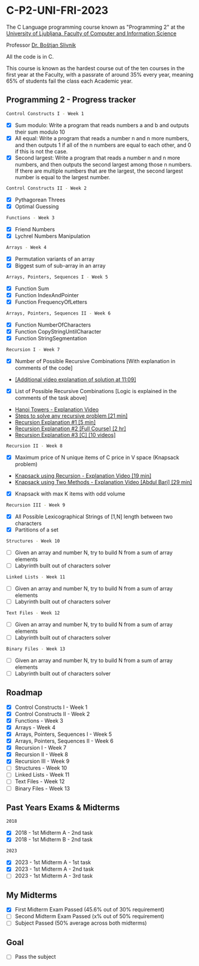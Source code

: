 # C-P2-UNI-FRI-2023
The C Language programming course known as "Programming 2" at the [University of Ljubljana, Faculty of Computer and Information Science](https://www.fri.uni-lj.si/en)

Professor [Dr. Boštjan Slivnik](https://www.fri.uni-lj.si/sl/o-fakulteti/osebje/bostjan-slivnik "Boštjan Slivnik")

All the code is in C.

This course is known as the hardest course out of the ten courses in the first year at the Faculty, with a passrate of around 35% every year, meaning 65% of students fail the class each Academic year.

<!-- GETTING STARTED -->
## Programming 2 - Progress tracker

```sh
Control Constructs I - Week 1 
```
- [x] Sum modulo: Write a program that reads numbers a and b and outputs their sum modulo 10
- [x] All equal: Write a program that reads a number n and n more numbers, and then outputs 1 if all of the n numbers are equal to each other, and 0 if this is not the case.
- [x] Second largest: Write a program that reads a number n and n more numbers, and then outputs the second largest among those n numbers. If there are multiple numbers that are the largest, the second largest number is equal to the largest number.

 ```sh
 Control Constructs II - Week 2 
 ```
- [x] Pythagorean Threes
- [x] Optimal Guessing
 ```sh
 Functions - Week 3
 ```
- [x] Friend Numbers
- [x] Lychrel Numbers Manipulation
 ```sh
 Arrays - Week 4
 ```
- [x] Permutation variants of an array
- [x] Biggest sum of sub-array in an array

 ```sh
 Arrays, Pointers, Sequences I - Week 5
 ```
- [x] Function Sum
- [x] Function IndexAndPointer
- [x] Function FrequencyOfLetters

 ```sh
 Arrays, Pointers, Sequences II - Week 6
 ```
- [x] Function NumberOfCharacters
- [x] Function CopyStringUntilCharacter
- [x] Function StringSegmentation

 ```sh
 Recursion I - Week 7
 ```
- [x] Number of Possible Recursive Combinations [With explanation in comments of the code] 
- [[Additional video explanation of solution at 11:09]](https://www.youtube.com/watch?v=ngCos392W4w)
- [x] List of Possible Recursive Combinations [Logic is explained in the comments of the task above]
- [Hanoi Towers - Explanation Video](https://www.youtube.com/watch?v=YstLjLCGmgg)
- [Steps to solve any recursive problem [21 min]](https://www.youtube.com/watch?v=ngCos392W4w)
- [Recursion Explanation #1 [5 min]](https://www.youtube.com/watch?v=ivl5-snqul8)
- [Recursion Explanation #2 [Full Course] [2 hr]](https://www.youtube.com/watch?v=IJDJ0kBx2LM)
- [Recursion Explanation #3 [C] [10 videos]](https://www.youtube.com/watch?v=kepBmgvWNDw&list=PLBlnK6fEyqRjTO_UNGKuaaoxEqvSF0t5h)


 ```sh
 Recursion II - Week 8
 ```
- [x] Maximum price of N unique items of C price in V space (Knapsack problem)
- [Knapsack using Recursion - Explanation Video [19 min]](https://www.youtube.com/watch?v=mGfK-j9gAQA&t=0s)
- [Knapsack using Two Methods - Explanation Video [Abdul Bari] [29 min]](https://www.youtube.com/watch?v=nLmhmB6NzcM)
- [x] Knapsack with max K items with odd volume

 ```sh
 Recursion III - Week 9
 ```
- [x] All Possible Lexicographical Strings of [1,N] length between two characters
- [x] Partitions of a set

 ```sh
 Structures - Week 10
 ```
- [ ] Given an array and number N, try to build N from a sum of array elements
- [ ] Labyrinth built out of characters solver

 ```sh
 Linked Lists - Week 11
 ```
- [ ] Given an array and number N, try to build N from a sum of array elements
- [ ] Labyrinth built out of characters solver

 ```sh
 Text Files - Week 12
 ```
- [ ] Given an array and number N, try to build N from a sum of array elements
- [ ] Labyrinth built out of characters solver

 ```sh
 Binary Files - Week 13
 ```
- [ ] Given an array and number N, try to build N from a sum of array elements
- [ ] Labyrinth built out of characters solver

<!-- The C Language - Progress roadmap -->
## Roadmap

- [x] Control Constructs I - Week 1 
- [x] Control Constructs II - Week 2 
- [x] Functions - Week 3
- [x] Arrays - Week 4
- [x] Arrays, Pointers, Sequences I - Week 5
- [x] Arrays, Pointers, Sequences II - Week 6
- [x] Recursion I - Week 7
- [x] Recursion II - Week 8
- [x] Recursion III - Week 9
- [ ] Structures - Week 10
- [ ] Linked Lists - Week 11
- [ ] Text Files - Week 12
- [ ] Binary Files - Week 13
<!-- The C Language - Progress roadmap -->
## Past Years Exams & Midterms
 ```sh
 2018
 ```
- [x] 2018 - 1st Midterm A - 2nd task 
- [x] 2018 - 1st Midterm B - 2nd task
 ```sh
 2023
 ```
- [x] 2023 - 1st Midterm A - 1st task 
- [x] 2023 - 1st Midterm A - 2nd task 
- [ ] 2023 - 1st Midterm A - 3rd task 

## My Midterms
- [x] First Midterm Exam Passed (45.6% out of 30% requirement)
- [ ] Second Midterm Exam Passed (x% out of 50% requirement)
- [ ] Subject Passed (50% average across both midterms)
## Goal
- [ ] Pass the subject

